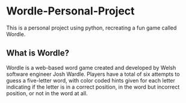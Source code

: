 # Wordle-Personal-Project
 This is a personal project using python, recreating a fun game called Wordle. 

## What is Wordle?
 Wordle is a web-based word game created and developed by Welsh software engineer Josh Wardle. Players have a total of six attempts to guess a five-letter word, with color coded hints given for each letter indicating if the letter is in a correct position, in the word but incorrect position, or not in the word at all.